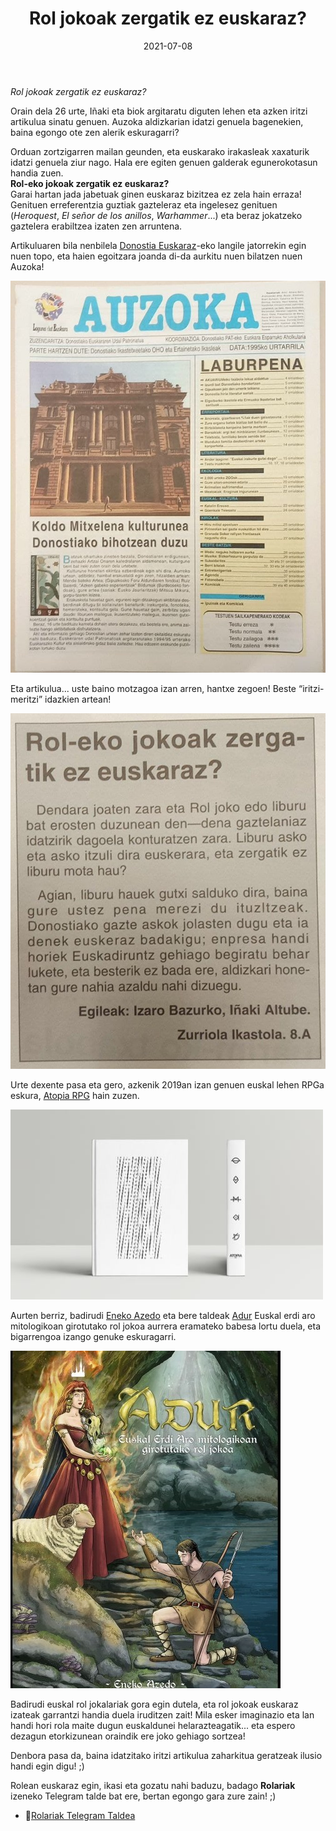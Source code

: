 ﻿---
layout: post
title:  "Rol jokoak zergatik ez euskaraz?"
date:   2021-07-08
categories: eu
tags: [eu, rol, atopia, auzoka, adur]
---

*Rol jokoak zergatik ez euskaraz?*  

Orain dela 26 urte, Iñaki eta biok argitaratu diguten lehen eta azken iritzi artikulua sinatu genuen. Auzoka aldizkarian idatzi genuela bagenekien, baina egongo ote zen alerik eskuragarri?   

Orduan zortzigarren mailan geunden, eta euskarako irakasleak xaxaturik idatzi genuela ziur nago. Hala ere egiten genuen galderak egunerokotasun handia zuen.   
**Rol-eko jokoak zergatik ez euskaraz?**  
Garai hartan jada jabetuak ginen euskaraz bizitzea ez zela hain erraza! 
Genituen erreferentzia guztiak gazteleraz eta ingelesez genituen (*Heroquest*, *El señor de los anillos*, *Warhammer*...) eta beraz jokatzeko gaztelera erabiltzea izaten zen arruntena. 


Artikuluaren bila nenbilela [Donostia Euskaraz](http://www.donostiaeuskaraz.eus/euskaraz/hasiera/lang/eu)-eko langile jatorrekin egin nuen topo, eta haien egoitzara joanda di-da aurkitu nuen bilatzen nuen Auzoka! 

![Auzoka](https://raw.githubusercontent.com/IzaroBlog/IzaroBlog.github.io/main/_images/postimages/auzoka95.jpg) 

Eta artikulua... uste baino motzagoa izan arren, hantxe zegoen! Beste “iritzi-meritzi” idazkien artean! 

![rolekoartikulua](https://raw.githubusercontent.com/IzaroBlog/IzaroBlog.github.io/main/_images/postimages/rolekojokoak.jpg)

Urte dexente pasa eta gero, azkenik 2019an izan genuen euskal lehen RPGa eskura, [Atopia RPG](https://atopia.eus/) hain zuzen. 

![atopiaprg](https://raw.githubusercontent.com/IzaroBlog/IzaroBlog.github.io/main/_images/postimages/atopiaprg.jpg)

Aurten berriz, badirudi [Eneko Azedo](https://twitter.com/enekoazedo?lang=eu) eta bere taldeak [Adur](http://www.adurjokoa.eus/) Euskal erdi aro mitologikoan girotutako rol jokoa aurrera eramateko babesa lortu duela, eta bigarrengoa izango genuke eskuragarri.

![adur](https://raw.githubusercontent.com/IzaroBlog/IzaroBlog.github.io/main/_images/postimages/adurroljokoa.jpg) 

Badirudi euskal rol jokalariak gora egin dutela, eta rol jokoak euskaraz izateak garrantzi handia duela iruditzen zait! 
Mila esker imaginazio eta lan handi hori rola maite dugun euskaldunei helarazteagatik... eta espero dezagun etorkizunean oraindik ere joko gehiago sortzea! 

Denbora pasa da, baina idatzitako iritzi artikulua zaharkitua geratzeak ilusio handi egin digu! ;)

Rolean euskaraz egin, ikasi eta gozatu nahi baduzu, badago **Rolariak** izeneko Telegram talde bat ere, bertan egongo gara zure zain! ;) 
- 🎲[Rolariak Telegram Taldea](https://t.me/rolariak)

